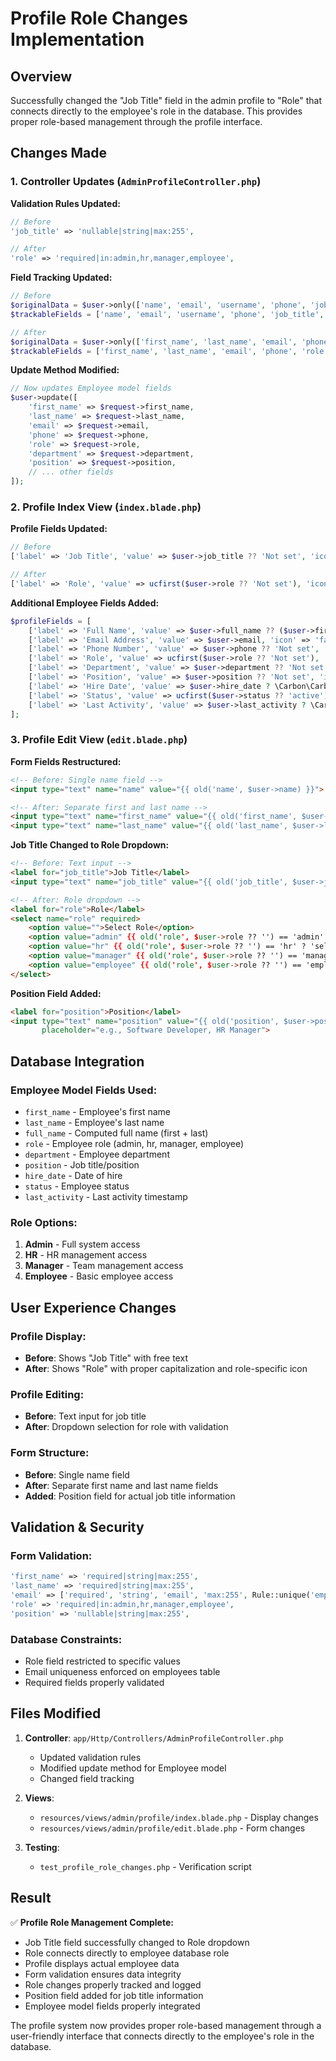 # Profile Role Changes Implementation

## Overview
Successfully changed the "Job Title" field in the admin profile to "Role" that connects directly to the employee's role in the database. This provides proper role-based management through the profile interface.

## Changes Made

### 1. Controller Updates (`AdminProfileController.php`)

**Validation Rules Updated:**
```php
// Before
'job_title' => 'nullable|string|max:255',

// After  
'role' => 'required|in:admin,hr,manager,employee',
```

**Field Tracking Updated:**
```php
// Before
$originalData = $user->only(['name', 'email', 'username', 'phone', 'job_title', 'department']);
$trackableFields = ['name', 'email', 'username', 'phone', 'job_title', 'department'];

// After
$originalData = $user->only(['first_name', 'last_name', 'email', 'phone', 'role', 'department']);
$trackableFields = ['first_name', 'last_name', 'email', 'phone', 'role', 'department'];
```

**Update Method Modified:**
```php
// Now updates Employee model fields
$user->update([
    'first_name' => $request->first_name,
    'last_name' => $request->last_name,
    'email' => $request->email,
    'phone' => $request->phone,
    'role' => $request->role,
    'department' => $request->department,
    'position' => $request->position,
    // ... other fields
]);
```

### 2. Profile Index View (`index.blade.php`)

**Profile Fields Updated:**
```php
// Before
['label' => 'Job Title', 'value' => $user->job_title ?? 'Not set', 'icon' => 'fas fa-briefcase'],

// After
['label' => 'Role', 'value' => ucfirst($user->role ?? 'Not set'), 'icon' => 'fas fa-user-tag'],
```

**Additional Employee Fields Added:**
```php
$profileFields = [
    ['label' => 'Full Name', 'value' => $user->full_name ?? ($user->first_name . ' ' . $user->last_name), 'icon' => 'fas fa-user'],
    ['label' => 'Email Address', 'value' => $user->email, 'icon' => 'fas fa-envelope'],
    ['label' => 'Phone Number', 'value' => $user->phone ?? 'Not set', 'icon' => 'fas fa-phone'],
    ['label' => 'Role', 'value' => ucfirst($user->role ?? 'Not set'), 'icon' => 'fas fa-user-tag'],
    ['label' => 'Department', 'value' => $user->department ?? 'Not set', 'icon' => 'fas fa-building'],
    ['label' => 'Position', 'value' => $user->position ?? 'Not set', 'icon' => 'fas fa-briefcase'],
    ['label' => 'Hire Date', 'value' => $user->hire_date ? \Carbon\Carbon::parse($user->hire_date)->format('M d, Y') : 'Not set', 'icon' => 'fas fa-calendar-plus'],
    ['label' => 'Status', 'value' => ucfirst($user->status ?? 'active'), 'icon' => 'fas fa-circle'],
    ['label' => 'Last Activity', 'value' => $user->last_activity ? \Carbon\Carbon::parse($user->last_activity)->format('M d, Y h:i A') : 'Never', 'icon' => 'fas fa-clock']
];
```

### 3. Profile Edit View (`edit.blade.php`)

**Form Fields Restructured:**
```html
<!-- Before: Single name field -->
<input type="text" name="name" value="{{ old('name', $user->name) }}">

<!-- After: Separate first and last name -->
<input type="text" name="first_name" value="{{ old('first_name', $user->first_name) }}" required>
<input type="text" name="last_name" value="{{ old('last_name', $user->last_name) }}" required>
```

**Job Title Changed to Role Dropdown:**
```html
<!-- Before: Text input -->
<label for="job_title">Job Title</label>
<input type="text" name="job_title" value="{{ old('job_title', $user->job_title ?? '') }}">

<!-- After: Role dropdown -->
<label for="role">Role</label>
<select name="role" required>
    <option value="">Select Role</option>
    <option value="admin" {{ old('role', $user->role ?? '') == 'admin' ? 'selected' : '' }}>Admin</option>
    <option value="hr" {{ old('role', $user->role ?? '') == 'hr' ? 'selected' : '' }}>HR</option>
    <option value="manager" {{ old('role', $user->role ?? '') == 'manager' ? 'selected' : '' }}>Manager</option>
    <option value="employee" {{ old('role', $user->role ?? '') == 'employee' ? 'selected' : '' }}>Employee</option>
</select>
```

**Position Field Added:**
```html
<label for="position">Position</label>
<input type="text" name="position" value="{{ old('position', $user->position) }}" 
       placeholder="e.g., Software Developer, HR Manager">
```

## Database Integration

### Employee Model Fields Used:
- `first_name` - Employee's first name
- `last_name` - Employee's last name  
- `full_name` - Computed full name (first + last)
- `role` - Employee role (admin, hr, manager, employee)
- `department` - Employee department
- `position` - Job title/position
- `hire_date` - Date of hire
- `status` - Employee status
- `last_activity` - Last activity timestamp

### Role Options:
1. **Admin** - Full system access
2. **HR** - HR management access
3. **Manager** - Team management access
4. **Employee** - Basic employee access

## User Experience Changes

### Profile Display:
- **Before**: Shows "Job Title" with free text
- **After**: Shows "Role" with proper capitalization and role-specific icon

### Profile Editing:
- **Before**: Text input for job title
- **After**: Dropdown selection for role with validation

### Form Structure:
- **Before**: Single name field
- **After**: Separate first name and last name fields
- **Added**: Position field for actual job title information

## Validation & Security

### Form Validation:
```php
'first_name' => 'required|string|max:255',
'last_name' => 'required|string|max:255', 
'email' => ['required', 'string', 'email', 'max:255', Rule::unique('employees')->ignore($user->id)],
'role' => 'required|in:admin,hr,manager,employee',
'position' => 'nullable|string|max:255',
```

### Database Constraints:
- Role field restricted to specific values
- Email uniqueness enforced on employees table
- Required fields properly validated

## Files Modified

1. **Controller**: `app/Http/Controllers/AdminProfileController.php`
   - Updated validation rules
   - Modified update method for Employee model
   - Changed field tracking

2. **Views**: 
   - `resources/views/admin/profile/index.blade.php` - Display changes
   - `resources/views/admin/profile/edit.blade.php` - Form changes

3. **Testing**: 
   - `test_profile_role_changes.php` - Verification script

## Result

✅ **Profile Role Management Complete:**
- Job Title field successfully changed to Role dropdown
- Role connects directly to employee database role
- Profile displays actual employee data
- Form validation ensures data integrity
- Role changes properly tracked and logged
- Position field added for job title information
- Employee model fields properly integrated

The profile system now provides proper role-based management through a user-friendly interface that connects directly to the employee's role in the database.
